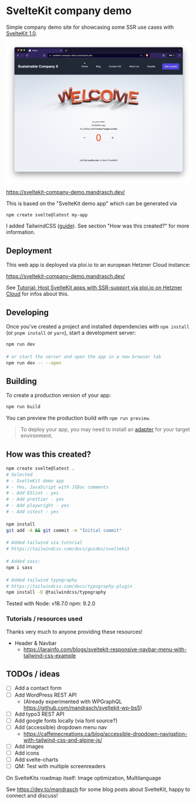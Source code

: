 # SvelteKit company demo

Simple company demo site for showcasing some SSR use cases with [SvelteKit 1.0](https://kit.svelte.dev/).

![Screenshot demo site with welcome logo and simple navbar header](.gh-screenshots/preview.jpg?raw=true)

https://sveltekit-company-demo.mandrasch.dev/

This is based on the "SvelteKit demo app" which can be generated via

```
npm create svelte@latest my-app
```

I added TailwindCSS ([guide](https://tailwindcss.com/docs/guides/sveltekit)). See section "How was this created?" for more information.

## Deployment

This web app is deployed via ploi.io to an european Hetzner Cloud instance:

https://sveltekit-company-demo.mandrasch.dev/

See [Tutorial: Host SvelteKit apps with SSR-support via ploi.io on Hetzner Cloud](https://dev.to/mandrasch/host-sveltekit-apps-with-ssr-support-via-ploiio-on-hetzner-cloud-1cpa) for infos about this.

## Developing

Once you've created a project and installed dependencies with `npm install` (or `pnpm install` or `yarn`), start a development server:

```bash
npm run dev

# or start the server and open the app in a new browser tab
npm run dev -- --open
```

## Building

To create a production version of your app:

```bash
npm run build
```

You can preview the production build with `npm run preview`.

> To deploy your app, you may need to install an [adapter](https://kit.svelte.dev/docs/adapters) for your target environment.

## How was this created?

```bash
npm create svelte@latest .
# Selected
# - SvelteKit demo app
# - Yes, JavaScript with JSDoc comments
# - Add ESlint - yes
# - Add prettier - yes
# - Add playwright - yes
# - Add vitest - yes

npm install
git add -A && git commit -m "Initial commit"

# Added tailwind via tutorial
# https://tailwindcss.com/docs/guides/sveltekit

# Added sass:
npm i sass

# Added tailwind typography
# https://tailwindcss.com/docs/typography-plugin
npm install -D @tailwindcss/typography
```

Tested with
Node: v18.7.0
npm: 9.2.0

### Tutorials / resources used

Thanks very much to anyone providing these resources!

- Header & Navbar
  - https://larainfo.com/blogs/sveltekit-responsive-navbar-menu-with-tailwind-css-example

## TODOs / ideas

- [ ] Add a contact form
- [ ] Add WordPress REST API
  - (Already experimented with WPGraphQL https://github.com/mandrasch/sveltekit-wp-bs5)
- [ ] Add typo3 REST API
- [ ] Add google fonts locally (via font source?)
- [ ] Add (accessible) dropdown menu nav
  - https://caffeinecreations.ca/blog/accessible-dropdown-navigation-with-tailwind-css-and-alpine-js/
- [ ] Add images
- [ ] Add icons
- [ ] Add svelte-charts
- [ ] QM: Test with multiple screenreaders

On SvelteKits roadmap itself: Image optimization, Multilanguage

See https://dev.to/mandrasch for some blog posts about SvelteKit, happy to connect and discuss!
